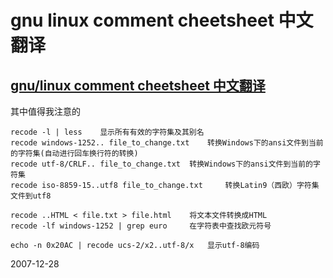 # gnu linux comment cheetsheet 中文翻译

## [gnu/linux comment cheetsheet 中文翻译](http://www.pixelbeat.org/cmdline_zh_CN.html)


其中值得我注意的

 	recode -l | less 	显示所有有效的字符集及其别名
  	recode windows-1252.. file_to_change.txt 	转换Windows下的ansi文件到当前的字符集(自动进行回车换行符的转换)
  	recode utf-8/CRLF.. file_to_change.txt 	转换Windows下的ansi文件到当前的字符集
  	recode iso-8859-15..utf8 file_to_change.txt 	转换Latin9（西欧）字符集文件到utf8

  	recode ..HTML < file.txt > file.html 	将文本文件转换成HTML
 	recode -lf windows-1252 | grep euro 	在字符表中查找欧元符号

 	echo -n 0x20AC | recode ucs-2/x2..utf-8/x 	显示utf-8编码


2007-12-28